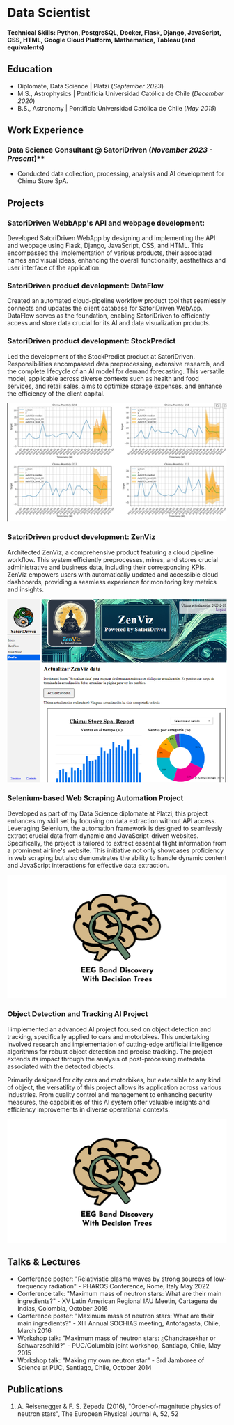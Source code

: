# Data Scientist

#### Technical Skills: Python, PostgreSQL, Docker, Flask, Django, JavaScript, CSS, HTML, Google Cloud Platform, Mathematica, Tableau (and equivalents)

## Education
- Diplomate, Data Science | Platzi (_September 2023_)								       		
- M.S., Astrophysics	| Pontificia Universidad Católica de Chile (_December 2020_)	 			        		
- B.S., Astronomy | Pontificia Universidad Católica de Chile (_May 2015_)

## Work Experience
### Data Science Consultant @ SatoriDriven (_November 2023 - Present_)**
- Conducted data collection, processing, analysis and AI development for Chimu Store SpA.

## Projects
### SatoriDriven WebbApp's API and webpage development:

Developed SatoriDriven WebApp by designing and implementing the API and webpage using Flask, Django, JavaScript, CSS, and HTML. This encompassed the implementation of various products, their associated names and visual ideas, enhancing the overall functionality, aesthethics and user interface of the application.

### SatoriDriven product development: DataFlow

Created an automated cloud-pipeline workflow product tool that seamlessly connects and updates the client database for SatoriDriven WebApp. DataFlow serves as the foundation, enabling SatoriDriven to efficiently access and store data crucial for its AI and data visualization products.

### SatoriDriven product development: StockPredict

Led the development of the StockPredict product at SatoriDriven. Responsibilities encompassed data preprocessing, extensive research, and the complete lifecycle of an AI model for demand forecasting. This versatile model, applicable across diverse contexts such as health and food services, and retail sales, aims to optimize storage expenses, and enhance the efficiency of the client capital.

![EEG Band Discovery](/assets/img/stock_predict.jpg)

### SatoriDriven product development: ZenViz

Architected ZenViz, a comprehensive product featuring a cloud pipeline workflow. This system efficiently preprocesses, mines, and stores crucial administrative and business data, including their corresponding KPIs. ZenViz empowers users with automatically updated and accessible cloud dashboards, providing a seamless experience for monitoring key metrics and insights.

![Bike Study](/assets/img/zenviz.png)

### Selenium-based Web Scraping Automation Project

Developed as part of my Data Science diplomate at Platzi, this project enhances my skill set by focusing on data extraction without API access. Leveraging Selenium, the automation framework is designed to seamlessly extract crucial data from dynamic and JavaScript-driven websites. Specifically, the project is tailored to extract essential flight information from a prominent airline's website. This initiative not only showcases proficiency in web scraping but also demonstrates the ability to handle dynamic content and JavaScript interactions for effective data extraction.

![EEG Band Discovery](/assets/img/eeg_band_discovery.jpeg)

### Object Detection and Tracking AI Project

I implemented an advanced AI project focused on object detection and tracking, specifically applied to cars and motorbikes. This undertaking involved research and implementation of cutting-edge artificial intelligence algorithms for robust object detection and precise tracking. The project extends its impact through the analysis of post-processing metadata associated with the detected objects.

Primarily designed for city cars and motorbikes, but extensible to any kind of object, the versatility of this project allows its application across various industries. From quality control and management to enhancing security measures, the capabilities of this AI system offer valuable insights and efficiency improvements in diverse operational contexts.

![EEG Band Discovery](/assets/img/eeg_band_discovery.jpeg)

## Talks & Lectures
- Conference poster: "Relativistic plasma waves by strong sources of low-frequency radiation" - PHAROS Conference, Rome, Italy May 2022
- Conference talk: "Maximum mass of neutron stars: What are their main ingredients?" - XV Latin American Regional IAU Meetin, Cartagena de Indias, Colombia, October 2016
- Conference poster: "Maximum mass of neutron stars: What are their main ingredients?" - XIII Annual SOCHIAS meeting, Antofagasta, Chile, March 2016
- Workshop talk: "Maximum mass of neutron stars: ¿Chandrasekhar or Schwarzschild?" - PUC/Columbia joint workshop, Santiago, Chile, May 2015
- Workshop talk: "Making my own neutron star" - 3rd Jamboree of Science at PUC, Santiago, Chile, October 2014

## Publications
1. A. Reisenegger & F. S. Zepeda (2016), "Order-of-magnitude physics of neutron stars", The European Physical Journal A, 52, 52
